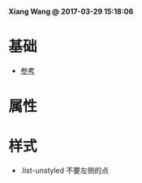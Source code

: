 #### Xiang Wang @ 2017-03-29 15:18:06

# 基础
* [参考](http://v3.bootcss.com/css/#type-lists)


# 属性


# 样式
* .list-unstyled 不要左侧的点
